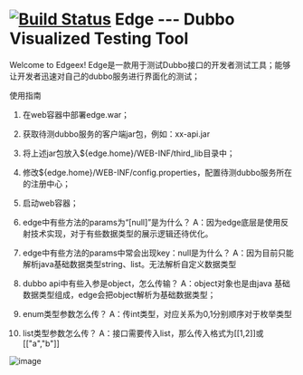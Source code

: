 [![Build Status](https://travis-ci.org/QianmiOpen/edge.png)](https://travis-ci.org/QianmiOpen/edge)
Edge --- Dubbo Visualized Testing Tool
========================
Welcome to Edgeex!
Edge是一款用于测试Dubbo接口的开发者测试工具；能够让开发者迅速对自己的dubbo服务进行界面化的测试；



使用指南

1. 在web容器中部署edge.war；
2. 获取待测dubbo服务的客户端jar包，例如：xx-api.jar
3. 将上述jar包放入${edge.home}/WEB-INF/third_lib目录中；
4. 修改${edge.home}/WEB-INF/config.properties，配置待测dubbo服务所在的注册中心；
5. 启动web容器；

1. edge中有些方法的params为“[null]”是为什么？
A：因为edge底层是使用反射技术实现，对于有些数据类型的展示逻辑还待优化。
2. edge中有些方法的params中常会出现key：null是为什么？
A：因为目前只能解析java基础数据类型string、list。无法解析自定义数据类型
3. dubbo api中有些入参是object，怎么传输？
A：object对象也是由java 基础数据类型组成，edge会把object解析为基础数据类型；
4. enum类型参数怎么传？
A：传int类型，对应关系为0,1分别顺序对于枚举类型
5. list类型参数怎么传？
A：接口需要传入list，那么传入格式为[[1,2]]或[["a","b"]]

![image](https://github.com/ofpay/edge/raw/master/main.jpg)
